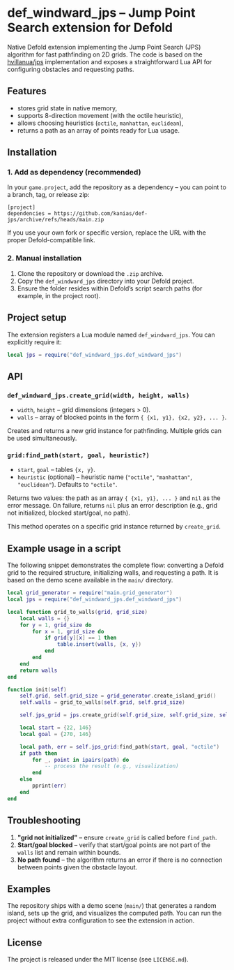 # def_windward_jps – Jump Point Search extension for Defold

Native Defold extension implementing the Jump Point Search (JPS) algorithm for fast pathfinding on 2D grids. The code is based on the [hvillanua/jps](https://github.com/hvillanua/jps/) implementation and exposes a straightforward Lua API for configuring obstacles and requesting paths.

## Features

- stores grid state in native memory,
- supports 8-direction movement (with the octile heuristic),
- allows choosing heuristics (`octile`, `manhattan`, `euclidean`),
- returns a path as an array of points ready for Lua usage.

## Installation

### 1. Add as dependency (recommended)

In your `game.project`, add the repository as a dependency – you can point to a branch, tag, or release zip:

```
[project]
dependencies = https://github.com/kanias/def-jps/archive/refs/heads/main.zip
```

If you use your own fork or specific version, replace the URL with the proper Defold-compatible link.

### 2. Manual installation

1. Clone the repository or download the `.zip` archive.
2. Copy the `def_windward_jps` directory into your Defold project.
3. Ensure the folder resides within Defold’s script search paths (for example, in the project root).

## Project setup

The extension registers a Lua module named `def_windward_jps`. You can explicitly require it:

```lua
local jps = require("def_windward_jps.def_windward_jps")
```

## API

### `def_windward_jps.create_grid(width, height, walls)`

- `width`, `height` – grid dimensions (integers > 0).
- `walls` – array of blocked points in the form `{ {x1, y1}, {x2, y2}, ... }`.

Creates and returns a new grid instance for pathfinding. Multiple grids can be used simultaneously.

### `grid:find_path(start, goal, heuristic?)`

- `start`, `goal` – tables `{x, y}`.
- `heuristic` (optional) – heuristic name (`"octile"`, `"manhattan"`, `"euclidean"`). Defaults to `"octile"`.

Returns two values: the path as an array `{ {x1, y1}, ... }` and `nil` as the error message. On failure, returns `nil` plus an error description (e.g., grid not initialized, blocked start/goal, no path).

This method operates on a specific grid instance returned by `create_grid`.

## Example usage in a script

The following snippet demonstrates the complete flow: converting a Defold grid to the required structure, initializing walls, and requesting a path. It is based on the demo scene available in the `main/` directory.

```lua
local grid_generator = require("main.grid_generator")
local jps = require("def_windward_jps.def_windward_jps")

local function grid_to_walls(grid, grid_size)
    local walls = {}
    for y = 1, grid_size do
        for x = 1, grid_size do
            if grid[y][x] == 1 then
                table.insert(walls, {x, y})
            end
        end
    end
    return walls
end

function init(self)
    self.grid, self.grid_size = grid_generator.create_island_grid()
    self.walls = grid_to_walls(self.grid, self.grid_size)

    self.jps_grid = jps.create_grid(self.grid_size, self.grid_size, self.walls)

    local start = {22, 146}
    local goal = {270, 146}

    local path, err = self.jps_grid:find_path(start, goal, "octile")
    if path then
        for _, point in ipairs(path) do
            -- process the result (e.g., visualization)
        end
    else
        pprint(err)
    end
end
```

## Troubleshooting

1. **"grid not initialized"** – ensure `create_grid` is called before `find_path`.
2. **Start/goal blocked** – verify that start/goal points are not part of the `walls` list and remain within bounds.
3. **No path found** – the algorithm returns an error if there is no connection between points given the obstacle layout.

## Examples

The repository ships with a demo scene (`main/`) that generates a random island, sets up the grid, and visualizes the computed path. You can run the project without extra configuration to see the extension in action.

## License

The project is released under the MIT license (see `LICENSE.md`).
